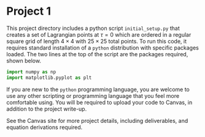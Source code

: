 # Project 1

This project directory includes a python script `initial_setup.py` that creates a set of Lagrangian points at $\tau=0$ which are ordered in a regular square grid of length $4 \times 4$ with $25 \times 25$ total points. To run this code, it requires standard installation of a `python` distribution with specific packages loaded. The two lines at the top of the script are the packages required, shown below.

```python
import numpy as np
import matplotlib.pyplot as plt
```

If you are new to the `python` programming language, you are welcome to use any other scripting or programming language that you feel more comfortable using. You will be required to upload your code to Canvas, in addition to the project write-up.

See the Canvas site for more project details, including deliverables, and equation derivations required.